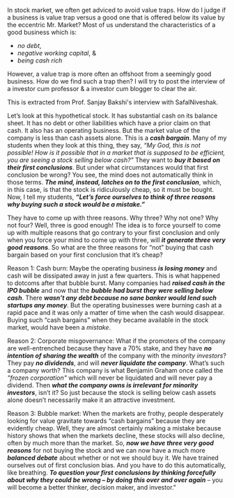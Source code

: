 In stock market, we often get adviced to avoid value traps. How do I judge if a business is value trap
versus a good one that is offered below its value by the eccentric Mr. Market? Most of us understand the
characteristics of a good business which is:

- _no debt_, 
- _negative working capital_, & 
- _being cash rich_

However, a value trap is more often an offshoot from a seemingly good business. How do we find such a trap
then? I will try to post the interview of a investor cum professor & a investor cum blogger to clear the air.

This is extracted from Prof. Sanjay Bakshi's interview with SafalNiveshak.

Let’s look at this hypothetical stock. It has substantial cash on its balance sheet. It has no debt or 
other liabilities which have a prior claim on that cash. It also has an operating business. But the 
market value of the company is less than cash assets alone. This is a _**cash bargain**_. Many of my 
students when they look at this thing, they say, _“My God, this is not possible! How is it possible that
in a market that is supposed to be efficient, you are seeing a stock selling below cash?”_ They want to 
_**buy it based on their first conclusions**_. But under what circumstances would that first conclusion be
wrong? You see, the mind does not automatically think in those terms. _**The mind, instead, latches on to the 
first conclusion**_, which, in this case, is that the stock is ridiculously cheap, so it must be bought.
Now, I tell my students, _**“Let’s force ourselves to think of three reasons why buying such a stock would be a
mistake.”**_

They have to come up with three reasons. Why three? Why not one? Why not four? Well, three is good enough!
The idea is to force yourself to come up with multiple reasons that go contrary to your first conclusion and
only when you force your mind to come up with three, will _**it generate three very good reasons**_. So what 
are the three reasons for “not” buying that cash bargain based on your first conclusion that it’s cheap?

Reason 1: Cash burn: Maybe the operating business _**is losing money**_ and cash will be dissipated away in 
just a few quarters. This is what happened to dotcoms after that bubble burst. Many companies had _**raised 
cash in the IPO bubble**_ and now that the _**bubble had burst they were selling below cash**_. There _**wasn’t 
any debt because no sane banker would lend such startups any money**_. But the operating businesses were burning 
cash at a rapid pace and it was only a matter of time when the cash would disappear. Buying such 
“cash bargains” when they became available in the stock market, would have been a _mistake_.

Reason 2: Corporate misgovernance: What if the promoters of the company are well-entrenched because they have
a 70% stake, and they have _**no intention of sharing the wealth**_ of the company with the _minority investors_? 
They pay _**no dividends**_, and will _**never liquidate the company**_. What’s such a company worth? This company 
is what Benjamin Graham once called the _"frozen corporation"_ which will never be liquidated and will never pay 
a dividend. Then _**what the company owns is irrelevant for minority investors**_, isn’t it? So just because the stock
is selling below cash assets alone doesn’t necessarily make it an attractive investment.

Reason 3: Bubble market: When the markets are frothy, people desperately looking for value gravitate towards
“cash bargains” because they are evidently cheap. Well, they are almost certainly making a mistake because
history shows that when the markets decline, these stocks will also decline, often by much more than the market.
So, _**now we have three very good reasons**_ for not buying the stock and we can now have a much more _**balanced
debate**_ about whether or not we should buy it. We have trained ourselves out of first conclusion bias. And you have
to do this automatically, like breathing. _**To question your first conclusions by thinking forcefully about why they
could be wrong – by doing this over and over again**_ – you will become a better thinker, decision maker, and investor."
